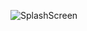 ![SplashScreen](https://github.com/kubtechnologies/kubtechnologies/assets/165433220/aba85eb1-3081-4abf-9422-913292015335)

